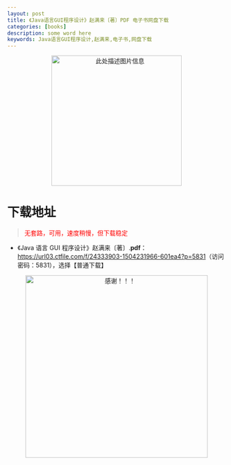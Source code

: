 ```yaml
---
layout: post
title: 《Java语言GUI程序设计》赵满来〔著〕PDF 电子书网盘下载
categories: [books]
description: some word here
keywords: Java语言GUI程序设计,赵满来,电子书,网盘下载
---
```


<div align="center"><img src="https://qweree.cn/wp-content/uploads/2025/05/java-yu-yan-gui-cheng-xu-she-ji-tuya.jpg" alt="此处描述图片信息" width="300px" height="auto"></div>

# 下载地址

> <p style="color:red" >无套路，可用，速度稍慢，但下载稳定</p>

- 《Java 语言 GUI 程序设计》赵满来〔著〕.**pdf**：<https://url03.ctfile.com/f/24333903-1504231966-601ea4?p=5831>（访问密码：5831），选择【普通下载】

<div align="center"><img src="https://pic.imgdb.cn/item/6707df6bd29ded1a8ce37031.gif" alt="感谢！！！" width="420px" height="auto"/></div>
